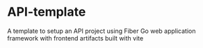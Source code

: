 # API-template
A template to setup an API project using Fiber Go web application framework with frontend artifacts built with vite
